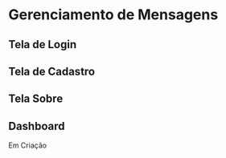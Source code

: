 # Gerenciamento de Mensagens


## Tela de Login


## Tela de Cadastro


## Tela Sobre


## Dashboard
  Em Criação
